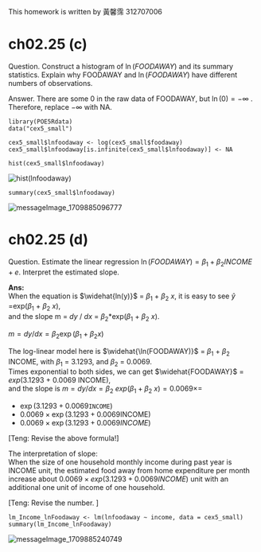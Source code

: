 This homework is written by 黃馨霈 312707006

# ch02.25 (c)
Question. Construct a histogram of $\ln(FOODAWAY)$ and its summary statistics. Explain why FOODAWAY and $\ln(FOODAWAY)$ have different numbers of observations.  

Answer. There are some 0 in the raw data of FOODAWAY, but $\ln(0)= - \infty$ .  
Therefore, replace $- \infty$ with NA.  

```
library(POE5Rdata)
data("cex5_small")

cex5_small$lnfoodaway <- log(cex5_small$foodaway)
cex5_small$lnfoodaway[is.infinite(cex5_small$lnfoodaway)] <- NA

hist(cex5_small$lnfoodaway)
```
![hist(lnfoodaway)](https://github.com/HWTeng-Course/202402-Financial-Econometrics/assets/145751254/0275dba5-883a-4524-96bc-c41d60266323)

```{r}
summary(cex5_small$lnfoodaway)
```
![messageImage_1709885096777](https://github.com/HWTeng-Course/202402-Financial-Econometrics/assets/145751254/1da876c1-3b8a-46f3-b1c1-80c23d62e248)

# ch02.25 (d)

Question. Estimate the linear regression $\ln(FOODAWAY)=\beta_1 + \beta_2 INCOME+ e$. Interpret the estimated slope.  

**Ans:**\
When the equation is $\widehat{ln(y)}$ = $\beta_1$ + $\beta_2$ $x$, it is easy to see $\widehat{y}$ =exp($\beta_1$ + $\beta_2$ $x$),  
and the slope m = $dy$ / $dx$ = $\beta_2$*exp($\beta_1$ + $\beta_2$ $x$). 



$m=dy/dx=\beta_2\exp(\beta_1+\beta_2 x)$

The log-linear model here is $\widehat{\ln(FOODAWAY)}$ = $\beta_1$ + $\beta_2$ INCOME, with $\beta_1$ = 3.1293, and $\beta_2$ = 0.0069.  
Times exponential to both sides, we can get $\widehat{FOODAWAY}$ = $exp$(3.1293 + 0.0069 INCOME),  
and the slope is $m=dy/dx=\beta_2\ exp(\beta_1+\beta_2 \ x)=0.0069\times =$


- $\exp(3.1293+0.0069\texttt{INCOME})$
- $0.0069\times \exp(3.1293+0.0069\text{INCOME})$
- $0.0069\times \exp(3.1293+0.0069INCOME)$

[Teng: Revise the above formula!]




The interpretation of slope:  
When the size of one household monthly income during past year is INCOME unit, the estimated food away from home expenditure per month increase about $0.0069\times exp(3.1293+0.0069INCOME)$ unit with an additional one unit of income of one household.

[Teng: Revise the number. ]


```{r}
lm_Income_lnFoodaway <- lm(lnfoodaway ~ income, data = cex5_small)
summary(lm_Income_lnFoodaway)
```
![messageImage_1709885240749](https://github.com/HWTeng-Course/202402-Financial-Econometrics/assets/145751254/f51ad527-5861-4f7f-99d8-1f097c389cf0)

